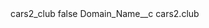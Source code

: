 <?xml version="1.0" encoding="UTF-8"?>
<CustomMetadata xmlns="http://soap.sforce.com/2006/04/metadata" xmlns:xsi="http://www.w3.org/2001/XMLSchema-instance" xmlns:xsd="http://www.w3.org/2001/XMLSchema">
    <label>cars2_club</label>
    <protected>false</protected>
    <values>
        <field>Domain_Name__c</field>
        <value xsi:type="xsd:string">cars2.club</value>
    </values>
</CustomMetadata>
